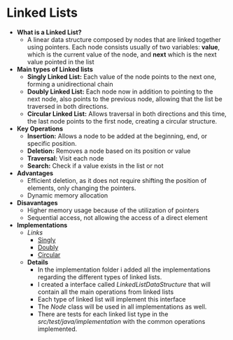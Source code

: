 # Linked Lists

* **What is a Linked List?**
    * A linear data structure composed by nodes that are linked together using
      pointers. Each node consists usually of two variables: **value**, which
      is the current value of the node, and **next** which is the next value pointed in the list
* **Main types of Linked lists**
    * **Singly Linked List:** Each value of the node points to the next one, forming a
      unidirectional chain
    * **Doubly Linked List:** Each node now in addition to pointing to the next node, also points to
      the previous node, allowing that the list be traversed in both directions.
    * **Circular Linked List:** Allows traversal in both directions and this time, the last node
      points to the first node, creating a circular structure.
* **Key Operations**
    * **Insertion:** Allows a node to be added at the beginning, end, or specific position.
    * **Deletion:** Removes a node based on its position or value
    * **Traversal:** Visit each node
    * **Search:** Check if a value exists in the list or not
* **Advantages**
    * Efficient deletion, as it does not require shifting the position of elements, only changing
      the pointers.
    * Dynamic memory allocation
* **Disavantages**
    * Higher memory usage because of the utilization of pointers
    * Sequential access, not allowing the access of a direct element
* **Implementations**
  * _Links_
      * [Singly](https://github.com/felipeNeves93/datastructures-linked-list/blob/master/src/main/java/com/linkedlistdatastructure/implementation/singly/SinglyLinkedList.java)
      * [Doubly](https://github.com/felipeNeves93/datastructures-linked-list/blob/master/src/main/java/com/linkedlistdatastructure/implementation/doubly/DoublyLinkedList.java)
      * [Circular](https://github.com/felipeNeves93/datastructures-linked-list/blob/master/src/main/java/com/linkedlistdatastructure/implementation/circular/CircularLinkedList.java)
  * **Details**
    * In the implementation folder i added all the implementations regarding the different types of linked lists.
    * I created a interface called _LinkedListDataStructure_ that will contain all the main operations
      from linked lists
    * Each type of linked list will implement this interface
    * The _Node_ class will be used in all implementations as well.
    * There are tests for each linked list type in the _src/test/java/implementation_ with the common
      operations
      implemented.